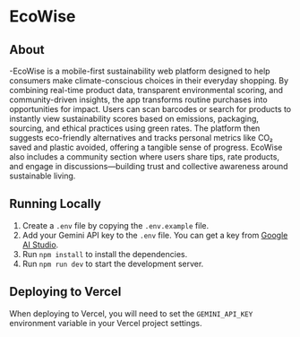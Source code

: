# EcoWise

## About
-EcoWise is a mobile-first sustainability web platform designed to help consumers make climate-conscious choices in their everyday shopping. By combining real-time product data, transparent environmental scoring, and community-driven insights, the app transforms routine purchases into opportunities for impact. Users can scan barcodes or search for products to instantly view sustainability scores based on emissions, packaging, sourcing, and ethical practices using green rates. The platform then suggests eco-friendly alternatives and tracks personal metrics like CO₂ saved and plastic avoided, offering a tangible sense of progress. EcoWise also includes a community section where users share tips, rate products, and engage in discussions—building trust and collective awareness around sustainable living.

## Running Locally

1.  Create a `.env` file by copying the `.env.example` file.
2.  Add your Gemini API key to the `.env` file. You can get a key from [Google AI Studio](httpss://aistudio.google.com/app/apikey).
3.  Run `npm install` to install the dependencies.
4.  Run `npm run dev` to start the development server.

## Deploying to Vercel

When deploying to Vercel, you will need to set the `GEMINI_API_KEY` environment variable in your Vercel project settings.

